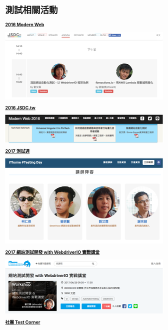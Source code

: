 # 測試相關活動

**[2016 Modern Web](http://modernweb.tw/agenda.html#content)**

![](assets/JSDCTW-2016.png)

**[2016 JSDC.tw](http://2016.jsdc.tw/agenda.html)**

![](assets/Modern-Web-2016.png)

**[2017 測試週](http://testing.ithome.com.tw)**

![](assets/testing-days-2017.png)

**[2017 網站測試開發 with WebdriverIO 實戰講堂](http://learning.ithome.com.tw/course/pUG31cbVpdA)**

![](assets/webdriverio-workshop.png)

**[社團 Test Corner](https://www.facebook.com/groups/test.corner/)**